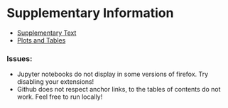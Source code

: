 # Supplementary Information

  * [Supplementary Text](Supplementary.ipynb)
  * [Plots and Tables](Plots.ipynb)


### Issues:
  * Jupyter notebooks do not display in some versions of firefox.  Try disabling your extensions!
  * Github does not respect anchor links, to the tables of contents do not work.  Feel free to run locally!

